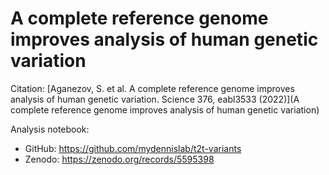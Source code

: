 # A complete reference genome improves analysis of human genetic variation

Citation: [Aganezov, S. et al. A complete reference genome improves analysis of human genetic variation. Science 376, eabl3533 (2022)](A complete reference genome improves analysis of human genetic variation)

Analysis notebook: 
* GitHub: https://github.com/mydennislab/t2t-variants
* Zenodo: https://zenodo.org/records/5595398
